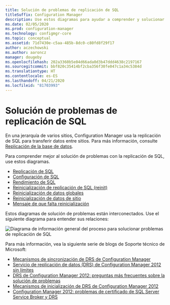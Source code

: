 ```yaml
---
title: Solución de problemas de replicación de SQL
titleSuffix: Configuration Manager
description: Use estos diagramas para ayudar a comprender y solucionar problemas de la replicación de SQL entre sitios Configuration Manager
ms.date: 02/05/2020
ms.prod: configuration-manager
ms.technology: configmgr-core
ms.topic: conceptual
ms.assetid: 71d7430e-c5aa-485b-8dc0-c80fd8f29f17
author: aczechowski
ms.author: aaroncz
manager: dougeby
ms.openlocfilehash: 202a3360b5e04d66ada0d3b47ddd4638c2197167
ms.sourcegitcommit: bbf820c35414bf2cba356f30fe047c1a34c5384d
ms.translationtype: HT
ms.contentlocale: es-ES
ms.lasthandoff: 04/21/2020
ms.locfileid: "81703993"
---
```

# <a name="troubleshoot-sql-replication"></a>Solución de problemas de replicación de SQL

En una jerarquía de varios sitios, Configuration Manager usa la replicación de SQL para transferir datos entre sitios. Para más información, consulte [Replicación de la base de datos](../../../plan-design/hierarchy/database-replication.md).

Para comprender mejor al solución de problemas con la replicación de SQL, use estos diagramas.

- [Replicación de SQL](sql-replication.md)
- [Configuración de SQL](sql-configuration.md)
- [Rendimiento de SQL](sql-performance.md)
- [Reinicialización de replicación de SQL (reinit)](sql-replication-reinit.md)
- [Reinicialización de datos globales](global-data-reinit.md)
- [Reinicialización de datos de sitio](site-data-reinit.md)
- [Mensaje de que falta reinicialización](reinit-missing-message.md)

Estos diagramas de solución de problemas están interconectados. Use el siguiente diagrama para entender sus relaciones:

![Diagrama de información general del proceso para solucionar problemas de replicación de SQL](media/overview.png)

<!-- PNG used instead of SVG because of weird blankspace in the SVG. The SVG file exists in the same location. -->

Para más información, vea la siguiente serie de blogs de Soporte técnico de Microsoft:

- [Mecanismos de sincronización de DRS de Configuration Manager](https://techcommunity.microsoft.com/t5/configuration-manager-archive/configmgr-drs-synchronization-internals/ba-p/1154317)
- [Servicio de replicación de datos (DRS) de Configuration Manager 2012 sin límites](https://techcommunity.microsoft.com/t5/configuration-manager-archive/configmgr-2012-data-replication-service-drs-unleashed/ba-p/339916)
- [DRS de Configuration Manager 2012: preguntas más frecuentes sobre la solución de problemas](https://techcommunity.microsoft.com/t5/configuration-manager-archive/configmgr-2012-drs-troubleshooting-faqs/ba-p/339934)
- [Mecanismos de inicialización de DRS de Configuration Manager 2012](https://techcommunity.microsoft.com/t5/configuration-manager-archive/configmgr-2012-drs-initialization-internals/ba-p/339948)
- [Configuration Manager 2012: problemas de certificado de SQL Server Service Broker y DRS](https://techcommunity.microsoft.com/t5/configuration-manager-archive/configmgr-2012-drs-and-sql-service-broker-certificate-issues/ba-p/339910)
